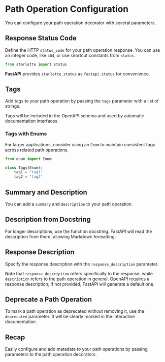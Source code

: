 # Path Operation Configuration

You can configure your path operation decorator with several parameters.

## Response Status Code

Define the HTTP `status_code` for your path operation response. You can use an integer code, like `404`, or use shortcut constants from `status`.

```Python
from starlette import status
```

**FastAPI** provides `starlette.status` as `fastapi.status` for convenience.

## Tags

Add tags to your path operation by passing the `tags` parameter with a list of strings.

Tags will be included in the OpenAPI schema and used by automatic documentation interfaces.

### Tags with Enums

For larger applications, consider using an `Enum` to maintain consistent tags across related path operations.

```Python
from enum import Enum

class Tags(Enum):
    tag1 = "tag1"
    tag2 = "tag2"
```

## Summary and Description

You can add a `summary` and `description` to your path operation.

## Description from Docstring

For longer descriptions, use the function docstring. FastAPI will read the description from there, allowing Markdown formatting.

## Response Description

Specify the response description with the `response_description` parameter. 

Note that `response_description` refers specifically to the response, while `description` refers to the path operation in general. OpenAPI requires a response description; if not provided, FastAPI will generate a default one.

## Deprecate a Path Operation

To mark a path operation as deprecated without removing it, use the `deprecated` parameter. It will be clearly marked in the interactive documentation.

## Recap

Easily configure and add metadata to your path operations by passing parameters to the path operation decorators.